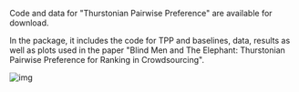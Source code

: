 Code and data for "Thurstonian Pairwise Preference" are available for download. 

In the package, it includes the code for TPP and baselines, data, results as well as plots used in 
the paper "Blind Men and The Elephant: Thurstonian Pairwise Preference for Ranking in
Crowdsourcing".


![img](https://en.wikipedia.org/wiki/Blind_men_and_an_elephant#/media/File:Blind.JPG)
